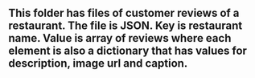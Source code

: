 ## This folder has files of customer reviews of a restaurant. The file is JSON. Key is restaurant name. Value is array of reviews where each element is also a dictionary that has values for description, image url and caption.
